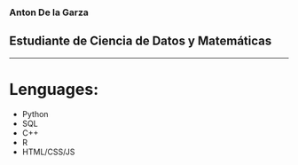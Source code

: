 ### Anton De la Garza
## Estudiante de Ciencia de Datos y Matemáticas
-------------
# Lenguages:
- Python
- SQL
- C++
- R
- HTML/CSS/JS


